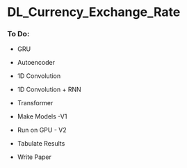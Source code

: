 # DL_Currency_Exchange_Rate

### To Do:

* GRU
* Autoencoder
* 1D Convolution
* 1D Convolution + RNN
* Transformer


* Make Models -V1
* Run on GPU - V2
* Tabulate Results
* Write Paper
